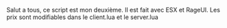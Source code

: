 Salut a tous, ce script est mon deuxième. 
Il est fait avec ESX et RageUI.
Les prix sont modifiables dans le client.lua et le server.lua
